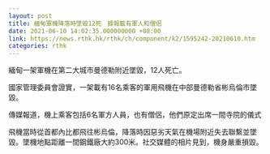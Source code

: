 ```yaml
---
layout: post
title: 緬甸軍機降落時墜毀12死　據報載有軍人和僧侶
date: 2021-06-10 14:02:35.000000000 +08:00
link: https://news.rthk.hk/rthk/ch/component/k2/1595242-20210610.htm
categories: rthk
---
```


緬甸一架軍機在第二大城市曼德勒附近墜毀，12人死亡。

國家管理委員會證實，一架載有16名乘客的軍用飛機在中部曼德勒省彬烏倫市墜毀。

傳媒報道，機上乘客包括6名軍方人員，也有僧侶，他們原定出席一間寺院的儀式

飛機當時從首都內比都飛往彬烏倫，降落時因惡劣天氣在機場附近失去聯繫並墜毀。墜機地點距離一間鋼鐵廠大約300米。社交媒體的相片見到，機身嚴重損毀。
